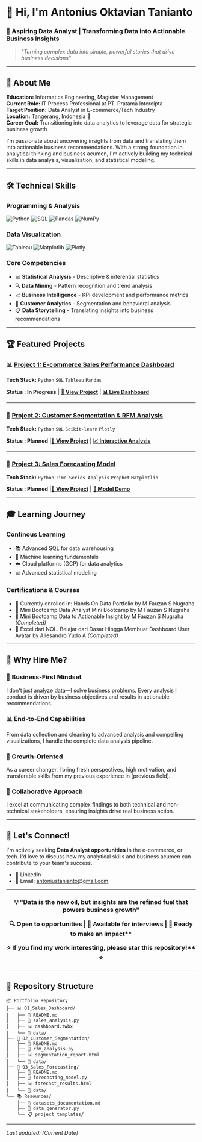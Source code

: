 # 👋 Hi, I'm Antonius Oktavian Tanianto

### 🚀 Aspiring Data Analyst | Transforming Data into Actionable Business Insights

> *"Turning complex data into simple, powerful stories that drive business decisions"*

---

## 🎯 About Me
**Education:** Informatics Engineering, Magister Management  
**Current Role:** IT Process Professional at PT. Pratama Intercipta  
**Target Position:** Data Analyst in E-commerce/Tech Industry  
**Location:** Tangerang, Indonesia 📍  
**Career Goal:** Transitioning into data analytics to leverage data for strategic business growth

I'm passionate about uncovering insights from data and translating them into actionable business recommendations. With a strong foundation in analytical thinking and business acumen, I'm actively building my technical skills in data analysis, visualization, and statistical modeling.

---

## 🛠️ Technical Skills

### **Programming & Analysis**
![Python](https://img.shields.io/badge/Python-3776AB?style=for-the-badge&logo=python&logoColor=white)
![SQL](https://img.shields.io/badge/SQL-4479A1?style=for-the-badge&logo=mysql&logoColor=white)
![Pandas](https://img.shields.io/badge/Pandas-150458?style=for-the-badge&logo=pandas&logoColor=white)
![NumPy](https://img.shields.io/badge/NumPy-013243?style=for-the-badge&logo=numpy&logoColor=white)

### **Data Visualization**
![Tableau](https://img.shields.io/badge/Tableau-E97627?style=for-the-badge&logo=tableau&logoColor=white)
![Matplotlib](https://img.shields.io/badge/Matplotlib-11557c?style=for-the-badge&logo=matplotlib&logoColor=white)
![Plotly](https://img.shields.io/badge/Plotly-3F4F75?style=for-the-badge&logo=plotly&logoColor=white)

### **Core Competencies**
- 📊 **Statistical Analysis** - Descriptive & inferential statistics
- 🔍 **Data Mining** - Pattern recognition and trend analysis  
- 📈 **Business Intelligence** - KPI development and performance metrics
- 🎯 **Customer Analytics** - Segmentation and behavioral analysis
- 📋 **Data Storytelling** - Translating insights into business recommendations

---

## 🏆 Featured Projects

### 📊 [Project 1: E-commerce Sales Performance Dashboard](link-to-project)
**Tech Stack:** `Python` `SQL` `Tableau` `Pandas`

**Status : In Progress** | [**🔗 View Project**](link-to-project) | [**📊 Live Dashboard**](link-to-dashboard)

---

### 👥 [Project 2: Customer Segmentation & RFM Analysis](link-to-project)
**Tech Stack:** `Python` `SQL` `Scikit-learn` `Plotly`

**Status : Planned** |[**🔗 View Project**](link-to-project) | [**📈 Interactive Analysis**](link-to-analysis)

---

### 🔮 [Project 3: Sales Forecasting Model](link-to-project)
**Tech Stack:** `Python` `Time Series Analysis` `Prophet` `Matplotlib`

**Status : Planned** |[**🔗 View Project**](link-to-project) | [**🤖 Model Demo**](link-to-demo)

---

## 🎓 Learning Journey

### **Continous Learning**
- 📚 Advanced SQL for data warehousing
- 🤖 Machine learning fundamentals
- ☁️ Cloud platforms (GCP) for data analytics
- 📊 Advanced statistical modeling

### **Certifications & Courses**
- 🏅 Currently enrolled in: Hands On Data Portfolio by M Fauzan S Nugraha
- 🏅 Mini Bootcamp Data Analyst Mini Bootcamp by M Fauzan S Nugraha
- 🏅 Mini Bootcamp Data to Actionable Insight by M Fauzan S Nugraha *(Completed)*
- 🏅 Excel dari NOL. Belajar dari Dasar Hingga Membuat Dashboard User Avatar by Allesandro Yudo A *(Completed)*

---

## 💼 Why Hire Me?

### **🎯 Business-First Mindset**
I don't just analyze data—I solve business problems. Every analysis I conduct is driven by business objectives and results in actionable recommendations.

### **📊 End-to-End Capabilities**
From data collection and cleaning to advanced analysis and compelling visualizations, I handle the complete data analysis pipeline.

### **🚀 Growth-Oriented**
As a career changer, I bring fresh perspectives, high motivation, and transferable skills from my previous experience in [previous field].

### **🤝 Collaborative Approach**
I excel at communicating complex findings to both technical and non-technical stakeholders, ensuring insights drive real business action.

---

## 🤝 Let's Connect!

I'm actively seeking **Data Analyst opportunities** in the e-commerce, or tech. I'd love to discuss how my analytical skills and business acumen can contribute to your team's success.

- 💼 LinkedIn
- 📧 Email: antoniustanianto@gmail.com

<!--
<div align="center">

[![LinkedIn](https://img.shields.io/badge/LinkedIn-0077B5?style=for-the-badge&logo=linkedin&logoColor=white)](your-linkedin-url)
[![Email](https://img.shields.io/badge/Email-D14836?style=for-the-badge&logo=gmail&logoColor=white)](mailto:your-email@email.com)
[![Portfolio](https://img.shields.io/badge/Portfolio-FF5722?style=for-the-badge&logo=firefox&logoColor=white)](your-portfolio-url)
[![Tableau](https://img.shields.io/badge/Tableau_Public-E97627?style=for-the-badge&logo=tableau&logoColor=white)](your-tableau-url)

</div>
-->
---


<h3 align="center">
 💡 <bold>"Data is the new oil, but insights are the refined fuel that powers business growth"</bold>  

🔍 <bold>Open to opportunities | 📧 Available for interviews | 🚀 Ready to make an impact**</bold>

⭐ <bold>If you find my work interesting, please star this repository!** ⭐</bold>
</h3>


---

## 📁 Repository Structure

```
📦 Portfolio Repository
├── 📊 01_Sales_Dashboard/
│   ├── 📄 README.md
│   ├── 🐍 sales_analysis.py
│   ├── 📊 dashboard.twbx
│   └── 📁 data/
├── 👥 02_Customer_Segmentation/
│   ├── 📄 README.md
│   ├── 🐍 rfm_analysis.py
│   ├── 📊 segmentation_report.html
│   └── 📁 data/
├── 🔮 03_Sales_Forecasting/
│   ├── 📄 README.md
│   ├── 🐍 forecasting_model.py
│   ├── 📊 forecast_results.html
│   └── 📁 data/
└── 📚 Resources/
    ├── 📄 datasets_documentation.md
    ├── 🔧 data_generator.py
    └── 📋 project_templates/
```

---

*Last updated: [Current Date]*
